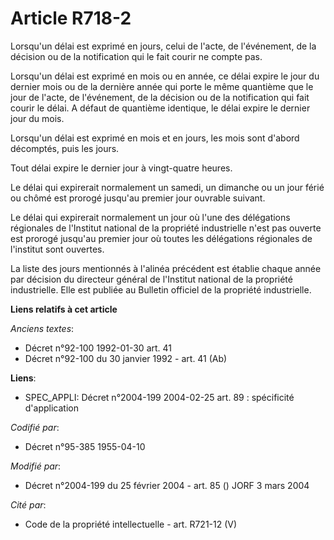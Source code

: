 # Article R718-2

Lorsqu'un délai est exprimé en jours, celui de l'acte, de l'événement, de la décision ou de la notification qui le fait
courir ne compte pas.

Lorsqu'un délai est exprimé en mois ou en année, ce délai expire le jour du dernier mois ou de la dernière année qui porte le
même quantième que le jour de l'acte, de l'événement, de la décision ou de la notification qui fait courir le délai. A défaut
de quantième identique, le délai expire le dernier jour du mois.

Lorsqu'un délai est exprimé en mois et en jours, les mois sont d'abord décomptés, puis les jours.

Tout délai expire le dernier jour à vingt-quatre heures.

Le délai qui expirerait normalement un samedi, un dimanche ou un jour férié ou chômé est prorogé jusqu'au premier jour
ouvrable suivant.

Le délai qui expirerait normalement un jour où l'une des délégations régionales de l'Institut national de la propriété
industrielle n'est pas ouverte est prorogé jusqu'au premier jour où toutes les délégations régionales de l'institut sont
ouvertes.

La liste des jours mentionnés à l'alinéa précédent est établie chaque année par décision du directeur général de l'Institut
national de la propriété industrielle. Elle est publiée au Bulletin officiel de la propriété industrielle.

**Liens relatifs à cet article**

_Anciens textes_:

  - Décret n°92-100 1992-01-30 art. 41
  - Décret n°92-100 du 30 janvier 1992 - art. 41 (Ab)

**Liens**:

  - SPEC_APPLI: Décret n°2004-199 2004-02-25 art. 89 : spécificité d'application

_Codifié par_:

  - Décret n°95-385 1955-04-10

_Modifié par_:

  - Décret n°2004-199 du 25 février 2004 - art. 85 () JORF 3 mars 2004

_Cité par_:

  - Code de la propriété intellectuelle - art. R721-12 (V)
